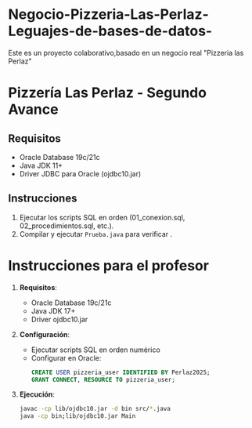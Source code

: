 # Negocio-Pizzeria-Las-Perlaz-Leguajes-de-bases-de-datos-
Este es un proyecto colaborativo,basado en un negocio real "Pizzeria las Perlaz"

# Pizzería Las Perlaz - Segundo Avance

## Requisitos
- Oracle Database 19c/21c
- Java JDK 11+
- Driver JDBC para Oracle (ojdbc10.jar)

## Instrucciones
1. Ejecutar los scripts SQL en orden (01_conexion.sql, 02_procedimientos.sql, etc.).
2. Compilar y ejecutar `Prueba.java` para verificar .

   

# Instrucciones para el profesor

1. **Requisitos**:
   - Oracle Database 19c/21c
   - Java JDK 17+
   - Driver ojdbc10.jar

2. **Configuración**:
   - Ejecutar scripts SQL en orden numérico
   - Configurar en Oracle:
     ```sql
     CREATE USER pizzeria_user IDENTIFIED BY Perlaz2025;
     GRANT CONNECT, RESOURCE TO pizzeria_user;
     ```

3. **Ejecución**:
   ```bash
   javac -cp lib/ojdbc10.jar -d bin src/*.java
   java -cp bin;lib/ojdbc10.jar Main

